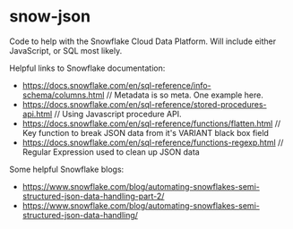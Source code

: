 # snow-json

Code to help with the Snowflake Cloud Data Platform. Will include either JavaScript, or SQL most likely.

Helpful links to Snowflake documentation:

* https://docs.snowflake.com/en/sql-reference/info-schema/columns.html		  // Metadata is so meta. One example here.
* https://docs.snowflake.com/en/sql-reference/stored-procedures-api.html		// Using Javascript procedure API.
* https://docs.snowflake.com/en/sql-reference/functions/flatten.html			  // Key function to break JSON data from it's VARIANT black box field
* https://docs.snowflake.com/en/sql-reference/functions-regexp.html			    // Regular Expression used to clean up JSON data 

Some helpful Snowflake blogs:

* https://www.snowflake.com/blog/automating-snowflakes-semi-structured-json-data-handling-part-2/
* https://www.snowflake.com/blog/automating-snowflakes-semi-structured-json-data-handling/
